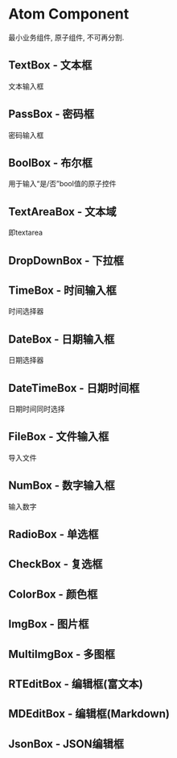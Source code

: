 # Atom Component
最小业务组件, 原子组件, 不可再分割. 

## TextBox - 文本框
文本输入框

## PassBox - 密码框
密码输入框

## BoolBox - 布尔框
用于输入“是/否”bool值的原子控件

## TextAreaBox - 文本域
即textarea

## DropDownBox - 下拉框

## TimeBox - 时间输入框
时间选择器

## DateBox - 日期输入框
日期选择器

## DateTimeBox - 日期时间框
日期时间同时选择

## FileBox - 文件输入框
导入文件

## NumBox - 数字输入框
输入数字

## RadioBox - 单选框

## CheckBox - 复选框

## ColorBox - 颜色框

## ImgBox - 图片框

## MultiImgBox - 多图框

## RTEditBox - 编辑框(富文本)

## MDEditBox - 编辑框(Markdown)

## JsonBox - JSON编辑框
